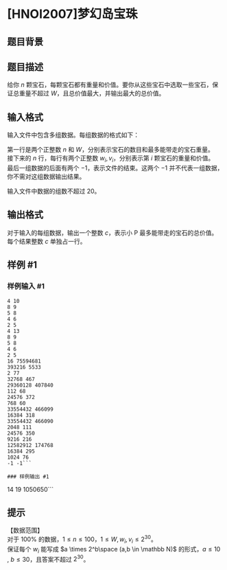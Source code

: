 # [HNOI2007]梦幻岛宝珠

## 题目背景



## 题目描述

给你 $n$ 颗宝石，每颗宝石都有重量和价值。要你从这些宝石中选取一些宝石，保证总重量不超过 $W$，且总价值最大，并输出最大的总价值。


## 输入格式

输入文件中包含多组数据。每组数据的格式如下：  

第一行是两个正整数 $n$ 和 $W$，分别表示宝石的数目和最多能带走的宝石重量。  
接下来的 $n$ 行，每行有两个正整数 $w_i,v_i$，分别表示第 $i$ 颗宝石的重量和价值。  
最后一组数据的后面有两个 $-1$，表示文件的结束。这两个 $-1$ 并不代表一组数据，你不需对这组数据输出结果。  

输入文件中数据的组数不超过 $20$。


## 输出格式

对于输入的每组数据，输出一个整数 $c$，表示小 P 最多能带走的宝石的总价值。  
每个结果整数 $c$ 单独占一行。


## 样例 #1

### 样例输入 #1
```
4 10
8 9
5 8
4 6
2 5
4 13
8 9
5 8
4 6
2 5
16 75594681
393216 5533
2 77
32768 467
29360128 407840
112 68
24576 372
768 60
33554432 466099
16384 318
33554432 466090
2048 111
24576 350
9216 216
12582912 174768
16384 295
1024 76
-1 -1```

### 样例输出 #1

```
14
19
1050650```

## 提示

【数据范围】  
对于 $100\%$ 的数据，$1\le n \le 100$，$1\le W,w_i,v_i \le 2^{30}$。  
保证每个 $w_i$ 能写成 $a \times 2^b\space (a,b \in \mathbb N)$ 的形式，$a \leq 10$ , $b \leq 30$，且答案不超过 $2^{30}$。

